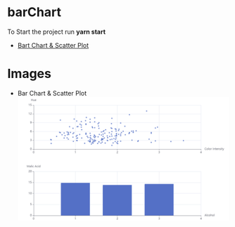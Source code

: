 # barChart
To Start the project run **yarn start**
- [Bart Chart & Scatter Plot](https://rad-nasturtium-1bdc32.netlify.app/)
# Images
* Bar Chart & Scatter Plot
![Images](Images/barChart.png)
